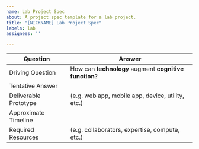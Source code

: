 ```yaml
---
name: Lab Project Spec
about: A project spec template for a lab project.
title: "[NICKNAME] Lab Project Spec"
labels: lab
assignees: ''

---
```


| Question              	| Answer                                             	|
|-----------------------	|----------------------------------------------------	|
| Driving Question      	| How can **technology** augment **cognitive function**? 	|
| Tentative Answer      	|                                                    	|
| Deliverable Prototype 	| (e.g. web app, mobile app, device, utility, etc.)  	|
| Approximate Timeline  	|                                                    	|
| Required Resources    	| (e.g. collaborators, expertise, compute, etc.)                    	|
